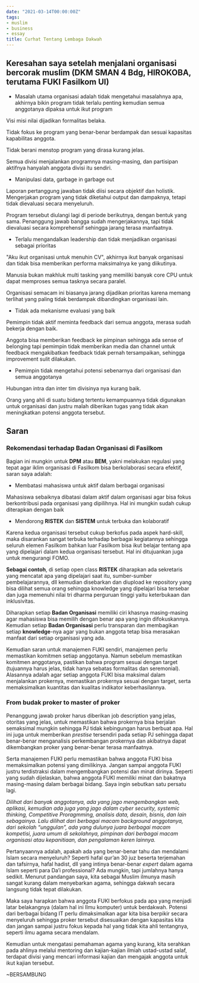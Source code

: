 ```yaml
---
date: "2021-03-14T00:00:00Z"
tags:
- muslim
- business
- essay
title: Curhat Tentang Lembaga Dakwah
---
```


## Keresahan saya setelah menjalani organisasi bercorak muslim (DKM SMAN 4 Bdg, HIROKOBA, terutama FUKI Fasilkom UI)
- Masalah utama organisasi adalah tidak mengetahui masalahnya apa, akhirnya bikin program tidak terlalu penting kemudian semua anggotanya dipaksa untuk ikut program

Visi misi nilai dijadikan formalitas belaka.

Tidak fokus ke program yang benar-benar berdampak dan sesuai kapasitas kapabilitas anggota.

Tidak berani menstop program yang dirasa kurang jelas.

Semua divisi menjalankan programnya masing-masing, dan partisipan aktifnya hanyalah anggota divisi itu sendiri.

- Manipulasi data, garbage in garbage out

Laporan pertanggung jawaban tidak diisi secara objektif dan holistik. Mengerjakan program yang tidak diketahui output dan dampaknya, tetapi tidak dievaluasi secara menyeluruh.

Program tersebut diulangi lagi di periode berikutnya, dengan bentuk yang sama. Penanggung jawab bangga sudah mengerjakannya, tapi tidak dievaluasi secara komprehensif sehingga jarang terasa manfaatnya.

- Terlalu mengandalkan leadership dan tidak menjadikan organisasi sebagai prioritas
  
"Aku ikut organisasi untuk menuhin CV", akhirnya ikut banyak organisasi dan tidak bisa memberikan performa maksimalnya ke yang diikutinya.

Manusia bukan makhluk multi tasking yang memiliki banyak core CPU untuk dapat memproses semua tasknya secara paralel.

Organisasi semacam ini biasanya jarang dijadikan prioritas karena memang terlihat yang paling tidak berdampak dibandingkan organisasi lain.

- Tidak ada mekanisme evaluasi yang baik

Pemimpin tidak aktif meminta feedback dari semua anggota, merasa sudah bekerja dengan baik. 

Anggota bisa memberikan feedback ke pimpinan sehingga ada sense of belonging tapi pemimpin tidak memberikan media dan channel untuk feedback mengakibatkan feedback tidak pernah tersampaikan, sehingga improvement sulit dilakukan.

- Pemimpin tidak mengetahui potensi sebenarnya dari organisasi dan semua anggotanya

Hubungan intra dan inter tim divisinya nya kurang baik.

Orang yang ahli di suatu bidang tertentu kemampuannya tidak digunakan untuk organisasi dan justru malah diberikan tugas yang tidak akan meningkatkan potensi anggota tersebut.

## Saran

###  Rekomendasi terhadap **Badan Organisasi** di Fasilkom

Bagian ini mungkin untuk **DPM**   atau **BEM**, yakni melakukan regulasi yang tepat agar iklim organisasi di Fasilkom bisa berkolaborasi secara efektif, saran saya adalah:

- Membatasi mahasiswa untuk aktif dalam berbagai organisasi

Mahasiswa sebaiknya dibatasi dalam aktif dalam organisasi agar bisa fokus berkontribusi pada organisasi yang dipilihnya. Hal ini mungkin sudah cukup diterapkan dengan baik

- Mendorong **RISTEK**   dan **SISTEM**   untuk terbuka dan kolaboratif

Karena kedua organisasi tersebut cukup berkofus pada aspek hard-skill, maka disarankan sangat terbuka terhadap berbagai kegiatannya sehingga seluruh elemen Fasilkom bahkan luar Fasilkom bisa ikut belajar tentang apa yang dipelajari dalam kedua organisasi tersebut. Hal ini ditujuankan juga untuk mengurangi FOMO.

**Sebagai contoh**, di setiap open class **RISTEK**   diharapkan ada sekretaris yang mencatat apa yang dipelajari saat itu, sumber-sumber pembelajarannya, dll kemudian disebarkan dan diupload ke repository yang bisa dilihat semua orang sehingga knowledge yang dipelajari bisa tersebar dan juga memenuhi nilai tri dharma perguruan tinggi yaitu keterbukaan dan inklusivitas.

Diharapkan setiap **Badan Organisasi** memiliki ciri khasnya masing-masing agar mahasiswa bisa memilih dengan benar apa yang ingin difokuskannya. Kemudian setiap **Badan Organisasi** perlu transparan dan membagikan setiap **knowledge**-nya agar yang bukan anggota tetap bisa merasakan manfaat dari setiap organisasi yang ada.

Kemudian saran untuk manajemen FUKI sendiri, manajemen perlu memastikan komitmen setiap anggotanya. Namun sebelum memastikan komitmen anggotanya, pastikan bahwa program sesuai dengan target (tujuannya harus jelas, tidak hanya sebatas formalitas dan seremonial). Alasannya adalah agar setiap anggota FUKI bisa maksimal dalam menjalankan prokernya, memastikan prokernya sesuai dengan target, serta memaksimalkan kuantitas dan kualitas indikator keberhasilannya.

### From budak proker to master of proker

Penanggung jawab proker harus diberikan job description yang jelas, otoritas yang jelas, untuk memastikan bahwa prokernya bisa berjalan semaksimal mungkin sehingga PJ tidak kebingungan harus berbuat apa. Hal ini juga untuk memberikan _prestise_ tersendiri pada setiap PJ sehingga dapat benar-benar menganalisis perkembangan prokernya dan akibatnya dapat dikembangkan proker yang benar-benar terasa manfaatnya.

Serta manajemen FUKI perlu memastikan bahwa anggota FUKI bisa memaksimalkan potensi yang dimilikinya. Jangan sampai anggota FUKI justru terdistraksi dalam mengembangkan potensi dan minat dirinya. Seperti yang sudah dijelaskan, bahwa anggota FUKI memiliki minat dan bakatnya masing-masing dalam berbagai bidang. Saya ingin sebutkan satu persatu lagi.

_Dilihat dari banyak anggotanya, ada yang jago mengembangkan web, aplikasi, kemudian ada juga yang jago dalam cyber security, systemic thinking, Competitive Proragmming, analisis data, desain, bisnis, dan lain sebagainya. Lalu dilihat dari berbagai macam background anggotanya, dari sekolah “unggulan”, ada yang dulunya juara berbagai macam kompetisi, juara umum di sekolahnya, pimpinan dari berbagai macam organisasi atau kepanitiaan, dan pengalaman keren lainnya._

Pertanyaannya adalah, apakah ada yang benar-benar tahu dan mendalami Islam secara menyeluruh? Seperti hafal qur’an 30 juz beserta terjemahan dan tafsirnya, hafal hadist, dll yang intinya benar-benar _expert_ dalam agama Islam seperti para Da’i professional? Ada mungkin, tapi jumlahnya hanya sedikit. Menurut pandangan saya, kita sebagai Muslim ilmunya masih sangat kurang dalam menyebarkan agama, sehingga dakwah secara langsung tidak tepat dilakukan.

Maka saya harapkan bahwa anggota FUKI berfokus pada apa yang menjadi latar belakangnya (dalam hal ini Ilmu komputer) untuk berdakwah. Potensi dari berbagai bidang IT perlu dimaksimalkan agar kita bisa berpikir secara menyeluruh sehingga proker tersebut disesuaikan dengan kapasitas kita dan jangan sampai justru fokus kepada hal yang tidak kita ahli tentangnya, seperti ilmu agama secara mendalam.

Kemudian untuk mengatasi pemahaman agama yang kurang, kita serahkan pada ahlinya melalui mentoring dan kajian-kajian ilmiah ustad-ustad salaf, terdapat divisi yang mencari informasi kajian dan mengajak anggota untuk ikut kajian tersebut.

~BERSAMBUNG


